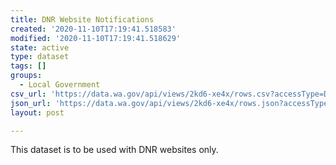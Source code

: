 ```yaml
---
title: DNR Website Notifications
created: '2020-11-10T17:19:41.518583'
modified: '2020-11-10T17:19:41.518629'
state: active
type: dataset
tags: []
groups:
  - Local Government
csv_url: 'https://data.wa.gov/api/views/2kd6-xe4x/rows.csv?accessType=DOWNLOAD'
json_url: 'https://data.wa.gov/api/views/2kd6-xe4x/rows.json?accessType=DOWNLOAD'
layout: post

---
```

This dataset is to be used with DNR websites only.
